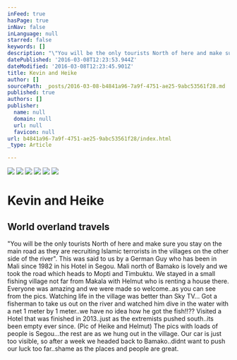 ```yaml
---
inFeed: true
hasPage: true
inNav: false
inLanguage: null
starred: false
keywords: []
description: "\"You will be the only tourists North of here and make sure you stay on the main road as they are recruiting Islamic terrorists in the villages on the other side of the river\".\nThis was said to us by a German Guy who has been in Mali since 1982 in his Hotel in Segou.\nMali north of Bamako is lovely and we took the road which heads to Mopti and Timbuktu. \nWe stayed in a small fishing village not far from Makala with Helmut who is renting a house there. Everyone was amazing and we were made so welcome..as you can see from the pics.\nWatching life in the village was better than Sky TV...\nGot a fisherman to take us out on the river and watched him dive in the water with a net 1 meter by 1 meter..we have no idea how he got the fish!!??\nVisited a Hotel that was finished in 2013..just as the extremists pushed south..its been empty ever since. (Pic of Heike and Helmut)\nThe pics with loads of people is Segou...the rest are as we hung out in the village.\nOur car is just too visible, so after a week we headed back to Bamako..didnt want to push our luck too far..shame as the places and people are great."
datePublished: '2016-03-08T12:23:53.944Z'
dateModified: '2016-03-08T12:23:45.901Z'
title: Kevin and Heike
author: []
sourcePath: _posts/2016-03-08-b4841a96-7a9f-4751-ae25-9abc53561f28.md
published: true
authors: []
publisher:
  name: null
  domain: null
  url: null
  favicon: null
url: b4841a96-7a9f-4751-ae25-9abc53561f28/index.html
_type: Article

---
```

![](https://the-grid-user-content.s3-us-west-2.amazonaws.com/e7630e36-6562-44af-a6f5-858d7d03f84e.jpg)
![](https://the-grid-user-content.s3-us-west-2.amazonaws.com/5101bc22-dc13-42c7-bc53-a41eb474966a.jpg)
![](https://the-grid-user-content.s3-us-west-2.amazonaws.com/cec0b50f-91f5-42d9-aa30-062358af37ce.jpg)
![](https://the-grid-user-content.s3-us-west-2.amazonaws.com/dabbcf66-f847-4588-8404-9fcec58229df.jpg)
![](https://the-grid-user-content.s3-us-west-2.amazonaws.com/822c0f6f-c9e3-4343-8599-3903dc7a8cb8.jpg)
![](https://the-grid-user-content.s3-us-west-2.amazonaws.com/ba58d007-e23d-4d3b-a46c-065035b8f96f.jpg)

# Kevin and Heike

## World overland travels

"You will be the only tourists North of here and make sure you stay on the main road as they are recruiting Islamic terrorists in the villages on the other side of the river".
This was said to us by a German Guy who has been in Mali since 1982 in his Hotel in Segou.
Mali north of Bamako is lovely and we took the road which heads to Mopti and Timbuktu. 
We stayed in a small fishing village not far from Makala with Helmut who is renting a house there. Everyone was amazing and we were made so welcome..as you can see from the pics.
Watching life in the village was better than Sky TV...
Got a fisherman to take us out on the river and watched him dive in the water with a net 1 meter by 1 meter..we have no idea how he got the fish!!??
Visited a Hotel that was finished in 2013..just as the extremists pushed south..its been empty ever since. (Pic of Heike and Helmut)
The pics with loads of people is Segou...the rest are as we hung out in the village.
Our car is just too visible, so after a week we headed back to Bamako..didnt want to push our luck too far..shame as the places and people are great.